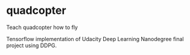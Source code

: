 # quadcopter
Teach quadcopter how to fly


Tensorflow implementation of Udacity Deep Learning Nanodegree final project using DDPG.
